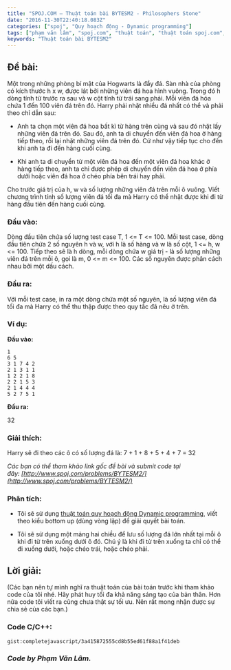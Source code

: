 ```yaml
---
title: "SPOJ.COM – Thuật toán bài BYTESM2 - Philosophers Stone"
date: "2016-11-30T22:40:18.083Z"
categories: ["spoj", "Quy hoạch động - Dynamic programming"]
tags: ["phạm văn lâm", "spoj.com", "thuật toán", "thuật toán spoj.com", "quy hoạch động dynamic programming"]
keywords: "Thuật toán bài BYTESM2"
---
```


## Đề bài:

Một trong những phòng bí mật của Hogwarts là đầy đá. Sàn nhà của phòng có kích thước h x w, được lát bởi những viên đá hoa hình vuông. Trong đó h dòng tính từ trước ra sau và w cột tính từ trái sang phải. Mỗi viên đá hóa chứa 1 đến 100 viên đá trên đó. Harry phải nhặt nhiều đá nhất có thể và phải theo chỉ dẫn sau:

  * Anh ta chọn một viên đá hoa bất kì từ hàng trên cùng và sau đó nhặt lấy những viên đá trên đó. Sau đó, anh ta di chuyển đến viên đá hoa ở hàng tiếp theo, rồi lại nhặt những viên đá trên đó. Cứ như vậy tiếp tục cho đến khi anh ta đi đến hàng cuối cùng.
  
  * Khi anh ta di chuyển từ một viên đá hoa đến một viên đá hoa khác ở hàng tiếp theo, anh ta chỉ được phép di chuyển đến viên đá hoa ở phía dưới hoặc viên đá hoa ở chéo phía bên trái hay phải. 
  
Cho trước giá trị của h, w và số lượng những viên đá trên mỗi ô vuông. Viết chương trình tính số lượng viên đá tối đa mà Harry có thể nhặt được khi đi từ hàng đầu tiên đến hàng cuối cùng.

### Đầu vào:

Dòng đầu tiên chứa số lượng test case T, 1 <= T <= 100\. Mỗi test case, dòng đầu tiên chứa 2 số nguyên h và w, với h là số hàng và w là số cột, 1 <= h, w <= 100\. Tiếp theo sẽ là h dòng, mỗi dòng chứa w giá trị - là số lượng những viên đá trên mỗi ô, gọi là m, 0 <= m <= 100\. Các số nguyên được phân cách nhau bởi một dấu cách.

### Đầu ra:

Với mỗi test case, in ra một dòng chứa một số nguyên, là số lượng viên đá tối đa mà Harry có thể thu thập được theo quy tắc đã nêu ở trên.

### Ví dụ:

**Đầu vào:**

```
1
6 5
3 1 7 4 2
2 1 3 1 1
1 2 2 1 8
2 2 1 5 3
2 1 4 4 4
5 2 7 5 1
```

**Đầu ra:**

32

### Giải thích:

Harry sẽ đi theo các ô có số lượng đá là: 7 + 1 + 8 + 5 + 4 + 7 = 32 

_Các bạn có thể tham khảo link gốc đề bài và submit code tại đây: [http://www.spoj.com/problems/BYTESM2/](http://www.spoj.com/problems/BYTESM2/)_

### Phân tích:

  * Tôi sẽ sử dụng [thuật toán quy hoạch động Dynamic programming](/category/quy-hoach-dong-dynamic-programming/), viết theo kiểu bottom up (dùng vòng lặp) để giải quyết bài toán.
  
  * Tôi sẽ sử dụng một mảng hai chiều để lưu số lượng đá lớn nhất tại mỗi ô khi đi từ trên xuống dưới ô đó. Chú ý là khi đi từ trên xuống ta chỉ có thể đi xuống dưới, hoặc chéo trái, hoặc chéo phải.

## Lời giải:

(Các bạn nên tự mình nghĩ ra thuật toán của bài toán trước khi tham khảo code của tôi nhé. Hãy phát huy tối đa khả năng sáng tạo của bản thân. Hơn nữa code tôi viết ra cũng chưa thật sự tối ưu. Nên rất mong nhận được sự chia sẻ của các bạn.)

### Code C/C++:

`gist:completejavascript/3a415872555cd8b55ed61f88a1f41deb`

### _Code by Phạm Văn Lâm._